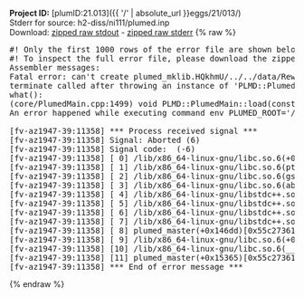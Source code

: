 **Project ID:** [plumID:21.013]({{ '/' | absolute_url }}eggs/21/013/)  
Stderr for source:  h2-diss/ni111/plumed.inp   
Download: [zipped raw stdout](plumed.inp.plumed_master.stdout.txt.zip) - [zipped raw stderr](plumed.inp.plumed_master.stderr.txt.zip) 
{% raw %}
<pre>
#! Only the first 1000 rows of the error file are shown below
#! To inspect the full error file, please download the zipped raw stderr file above
Assembler messages:
Fatal error: can't create plumed_mklib.HQkhmU/../../data/ReweightGeomFES.o: No such file or directory
terminate called after throwing an instance of 'PLMD::Plumed::ExceptionError'
what():
(core/PlumedMain.cpp:1499) void PLMD::PlumedMain::load(const std::string&)
An error happened while executing command env PLUMED_ROOT='/home/runner/opt/lib/plumed_master' PLUMED_VERSION='2.11.0-dev' PLUMED_HTMLDIR='/home/runner/opt/share/doc/plumed_master' PLUMED_INCLUDEDIR='/home/runner/opt/include' PLUMED_PROGRAM_NAME='plumed_master' PLUMED_IS_INSTALLED='yes' "/home/runner/opt/lib/plumed_master"/scripts/mklib.sh -n -o ./../../data/ReweightGeomFES.2.11.0-dev.so ../../data/ReweightGeomFES.cpp

[fv-az1947-39:11358] *** Process received signal ***
[fv-az1947-39:11358] Signal: Aborted (6)
[fv-az1947-39:11358] Signal code:  (-6)
[fv-az1947-39:11358] [ 0] /lib/x86_64-linux-gnu/libc.so.6(+0x45330)[0x7f1e5c845330]
[fv-az1947-39:11358] [ 1] /lib/x86_64-linux-gnu/libc.so.6(pthread_kill+0x11c)[0x7f1e5c89eb2c]
[fv-az1947-39:11358] [ 2] /lib/x86_64-linux-gnu/libc.so.6(gsignal+0x1e)[0x7f1e5c84527e]
[fv-az1947-39:11358] [ 3] /lib/x86_64-linux-gnu/libc.so.6(abort+0xdf)[0x7f1e5c8288ff]
[fv-az1947-39:11358] [ 4] /lib/x86_64-linux-gnu/libstdc++.so.6(+0xa5ff5)[0x7f1e5cca5ff5]
[fv-az1947-39:11358] [ 5] /lib/x86_64-linux-gnu/libstdc++.so.6(+0xbb0da)[0x7f1e5ccbb0da]
[fv-az1947-39:11358] [ 6] /lib/x86_64-linux-gnu/libstdc++.so.6(_ZSt10unexpectedv+0x0)[0x7f1e5cca5a55]
[fv-az1947-39:11358] [ 7] /lib/x86_64-linux-gnu/libstdc++.so.6(+0xa5a6f)[0x7f1e5cca5a6f]
[fv-az1947-39:11358] [ 8] plumed_master(+0x146dd)[0x55c27361b6dd]
[fv-az1947-39:11358] [ 9] /lib/x86_64-linux-gnu/libc.so.6(+0x2a1ca)[0x7f1e5c82a1ca]
[fv-az1947-39:11358] [10] /lib/x86_64-linux-gnu/libc.so.6(__libc_start_main+0x8b)[0x7f1e5c82a28b]
[fv-az1947-39:11358] [11] plumed_master(+0x15365)[0x55c27361c365]
[fv-az1947-39:11358] *** End of error message ***
</pre>
{% endraw %}
